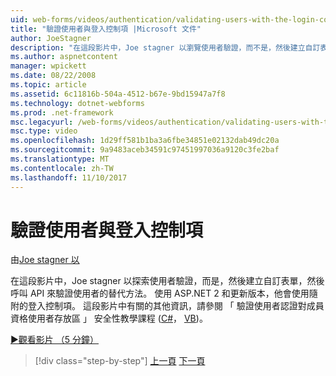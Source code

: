 ```yaml
---
uid: web-forms/videos/authentication/validating-users-with-the-login-control
title: "驗證使用者與登入控制項 |Microsoft 文件"
author: JoeStagner
description: "在這段影片中，Joe stagner 以瀏覽使用者驗證，而不是，然後建立自訂表單，然後呼叫 API 來驗證使用替代的方法..."
ms.author: aspnetcontent
manager: wpickett
ms.date: 08/22/2008
ms.topic: article
ms.assetid: 6c11816b-504a-4512-b67e-9bd15947a7f8
ms.technology: dotnet-webforms
ms.prod: .net-framework
msc.legacyurl: /web-forms/videos/authentication/validating-users-with-the-login-control
msc.type: video
ms.openlocfilehash: 1d29ff581b1ba3a6fbe34851e02132dab49dc20a
ms.sourcegitcommit: 9a9483aceb34591c97451997036a9120c3fe2baf
ms.translationtype: MT
ms.contentlocale: zh-TW
ms.lasthandoff: 11/10/2017
---
```

<a name="validating-users-with-the-login-control"></a>驗證使用者與登入控制項
====================
由[Joe stagner 以](https://github.com/JoeStagner)

在這段影片中，Joe stagner 以探索使用者驗證，而是，然後建立自訂表單，然後呼叫 API 來驗證使用者的替代方法。 使用 ASP.NET 2 和更新版本，他會使用隨附的登入控制項。 這段影片中有關的其他資訊，請參閱 「 驗證使用者認證對成員資格使用者存放區 」 安全性教學課程 ([C#](../../overview/older-versions-security/membership/validating-user-credentials-against-the-membership-user-store-cs.md)， [VB](../../overview/older-versions-security/membership/validating-user-credentials-against-the-membership-user-store-vb.md))。

[&#9654;觀看影片 （5 分鐘）](https://channel9.msdn.com/Blogs/ASP-NET-Site-Videos/validating-users-with-the-login-control)

>[!div class="step-by-step"]
[上一頁](validating-users-manually.md)
[下一頁](adding-users-to-your-membership-system.md)

